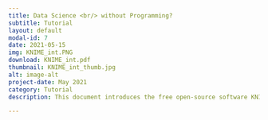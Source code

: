 ```yaml
---
title: Data Science <br/> without Programming?
subtitle: Tutorial
layout: default
modal-id: 7
date: 2021-05-15
img: KNIME_int.PNG
download: KNIME_int.pdf
thumbnail: KNIME_int_thumb.jpg
alt: image-alt
project-date: May 2021
category: Tutorial
description: This document introduces the free open-source software KNIME that enables sophisticated data analyses without having to write a single line of code.

---
```

